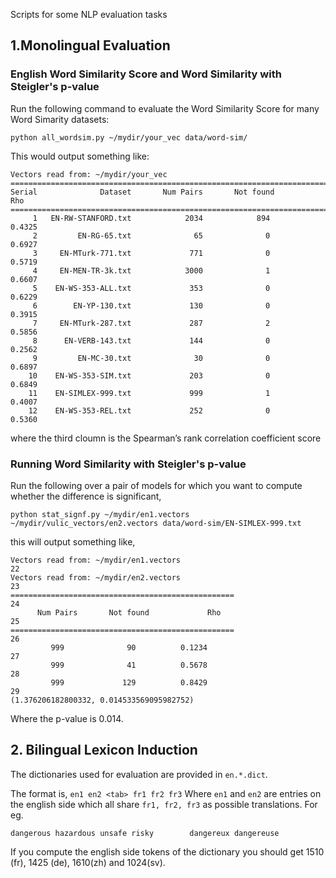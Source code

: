 Scripts for some NLP evaluation tasks

## 1.Monolingual Evaluation
### English Word Similarity Score and Word Similarity with Steigler's p-value 
Run the following command to evaluate the Word Similarity Score for many Word Simarity datasets:
```
python all_wordsim.py ~/mydir/your_vec data/word-sim/
```

This would output something like:
```
Vectors read from: ~/mydir/your_vec
=================================================================================
Serial              Dataset       Num Pairs       Not found             Rho
=================================================================================
     1   EN-RW-STANFORD.txt            2034            894         0.4325
     2         EN-RG-65.txt              65              0         0.6927
     3     EN-MTurk-771.txt             771              0         0.5719
     4     EN-MEN-TR-3k.txt            3000              1         0.6607
     5    EN-WS-353-ALL.txt             353              0         0.6229
     6        EN-YP-130.txt             130              0         0.3915
     7     EN-MTurk-287.txt             287              2         0.5856
     8      EN-VERB-143.txt             144              0         0.2562
     9         EN-MC-30.txt              30              0         0.6897
    10    EN-WS-353-SIM.txt             203              0         0.6849
    11    EN-SIMLEX-999.txt             999              1         0.4007
    12    EN-WS-353-REL.txt             252              0         0.5360
```
where the third cloumn is the Spearman’s rank correlation coefficient score

### Running Word Similarity with Steigler's p-value
Run the following over a pair of models for which you want to compute whether the difference is significant,
```
python stat_signf.py ~/mydir/en1.vectors ~/mydir/vulic_vectors/en2.vectors data/word-sim/EN-SIMLEX-999.txt
```

this will output something like,
```
Vectors read from: ~/mydir/en1.vectors
22
Vectors read from: ~/mydir/en2.vectors
23
==================================================
24
      Num Pairs       Not found             Rho
25
==================================================
26
         999              90          0.1234
27
         999              41          0.5678
28
         999             129          0.8429
29
(1.376206182800332, 0.014533569095982752)
```
Where the p-value is 0.014.

## 2. Bilingual Lexicon Induction

The dictionaries used for evaluation are provided in `en.*.dict`.

The format is,
`en1 en2 <tab> fr1 fr2 fr3`
Where `en1` and `en2` are entries on the english side which all share `fr1, fr2, fr3` as possible translations. For eg.

```dangerous hazardous unsafe risky        dangereux dangereuse```

If you compute the english side tokens of the dictionary you should get 1510 (fr), 1425 (de), 1610(zh) and 1024(sv).
